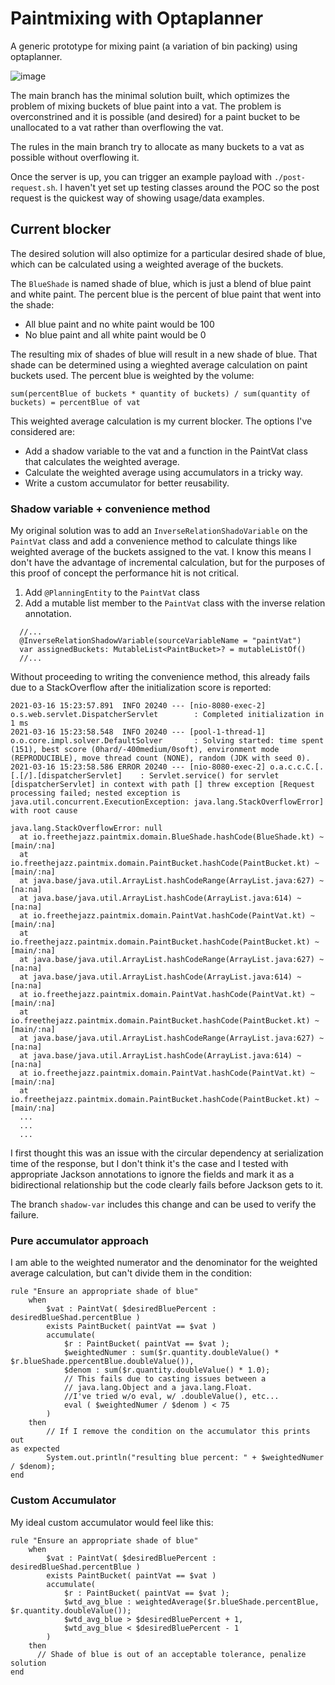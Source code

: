 # Paintmixing with Optaplanner

A generic prototype for mixing paint (a variation of bin packing) using
optaplanner.

![image](https://user-images.githubusercontent.com/1261421/111267520-220ac880-8680-11eb-9946-3d9ea8f77ddc.png)

The main branch has the minimal solution built, which optimizes the
problem of mixing buckets of blue paint into a vat. The problem is
overconstrined and it is possible (and desired) for a paint bucket to be
unallocated to a vat rather than overflowing the vat.

The rules in the main branch try to allocate as many buckets to a vat as
possible without overflowing it.

Once the server is up, you can trigger an example payload with
`./post-request.sh`. I haven't yet set up testing classes around the POC
so the post request is the quickest way of showing usage/data examples.

## Current blocker

The desired solution will also optimize for a particular desired shade
of blue, which can be calculated using a weighted average of the
buckets.

The `BlueShade` is named shade of blue, which is just a blend of blue
paint and white paint. The percent blue is the percent of blue paint
that went into the shade:

 - All blue paint and no white paint would be 100
 - No blue paint and all white paint would be 0

The resulting mix of shades of blue will result in a new shade of blue.
That shade can be determined using a wieghted average calculation on
paint buckets used. The percent blue is weighted by the volume:

```
sum(percentBlue of buckets * quantity of buckets) / sum(quantity of buckets) = percentBlue of vat
```

This weighted average calculation is my current blocker. The options
I've considered are:

 - Add a shadow variable to the vat and a function in the PaintVat class
   that calculates the weighted average.
 - Calculate the weighted average using accumulators in a tricky way.
 - Write a custom accumulator for better reusability.

### Shadow variable + convenience method
My original solution was to add an `InverseRelationShadoVariable` on
the `PaintVat` class and add a convenience method to calculate things
like weighted average of the buckets assigned to the vat. I know this
means I don't have the advantage of incremental calculation, but for the
purposes of this proof of concept the performance hit is not critical.

1. Add `@PlanningEntity` to the `PaintVat` class
1. Add a mutable list member to the `PaintVat` class with the inverse relation annotation.
```
  //...
  @InverseRelationShadowVariable(sourceVariableName = "paintVat")
  var assignedBuckets: MutableList<PaintBucket>? = mutableListOf()
  //...
```

Without proceeding to writing the convenience method, this already fails
due to a StackOverflow after the initialization score is reported:

```
2021-03-16 15:23:57.891  INFO 20240 --- [nio-8080-exec-2] o.s.web.servlet.DispatcherServlet        : Completed initialization in 1 ms
2021-03-16 15:23:58.548  INFO 20240 --- [pool-1-thread-1] o.o.core.impl.solver.DefaultSolver       : Solving started: time spent (151), best score (0hard/-400medium/0soft), environment mode (REPRODUCIBLE), move thread count (NONE), random (JDK with seed 0).
2021-03-16 15:23:58.586 ERROR 20240 --- [nio-8080-exec-2] o.a.c.c.C.[.[.[/].[dispatcherServlet]    : Servlet.service() for servlet [dispatcherServlet] in context with path [] threw exception [Request processing failed; nested exception is java.util.concurrent.ExecutionException: java.lang.StackOverflowError] with root cause

java.lang.StackOverflowError: null
  at io.freethejazz.paintmix.domain.BlueShade.hashCode(BlueShade.kt) ~[main/:na]
  at io.freethejazz.paintmix.domain.PaintBucket.hashCode(PaintBucket.kt) ~[main/:na]
  at java.base/java.util.ArrayList.hashCodeRange(ArrayList.java:627) ~[na:na]
  at java.base/java.util.ArrayList.hashCode(ArrayList.java:614) ~[na:na]
  at io.freethejazz.paintmix.domain.PaintVat.hashCode(PaintVat.kt) ~[main/:na]
  at io.freethejazz.paintmix.domain.PaintBucket.hashCode(PaintBucket.kt) ~[main/:na]
  at java.base/java.util.ArrayList.hashCodeRange(ArrayList.java:627) ~[na:na]
  at java.base/java.util.ArrayList.hashCode(ArrayList.java:614) ~[na:na]
  at io.freethejazz.paintmix.domain.PaintVat.hashCode(PaintVat.kt) ~[main/:na]
  at io.freethejazz.paintmix.domain.PaintBucket.hashCode(PaintBucket.kt) ~[main/:na]
  at java.base/java.util.ArrayList.hashCodeRange(ArrayList.java:627) ~[na:na]
  at java.base/java.util.ArrayList.hashCode(ArrayList.java:614) ~[na:na]
  at io.freethejazz.paintmix.domain.PaintVat.hashCode(PaintVat.kt) ~[main/:na]
  at io.freethejazz.paintmix.domain.PaintBucket.hashCode(PaintBucket.kt) ~[main/:na]
  ...
  ...
  ...
```

I first thought this was an issue with the circular dependency at
serialization time of the response, but I don't think it's the case and
I tested with appropriate Jackson annotations to ignore the fields and
mark it as a bidirectional relationship but the code clearly fails
before Jackson gets to it.

The branch `shadow-var` includes this change and can be used to verify
the failure.


### Pure accumulator approach
I am able to the weighted numerator and the denominator for the weighted
average calculation, but can't divide them in the condition:

```
rule "Ensure an appropriate shade of blue"
    when
        $vat : PaintVat( $desiredBluePercent :
desiredBlueShad.percentBlue )
        exists PaintBucket( paintVat == $vat )
        accumulate(
            $r : PaintBucket( paintVat == $vat );
            $weightedNumer : sum($r.quantity.doubleValue() * $r.blueShade.ppercentBlue.doubleValue()),
            $denom : sum($r.quantity.doubleValue() * 1.0);
            // This fails due to casting issues between a
            // java.lang.Object and a java.lang.Float.
            //I've tried w/o eval, w/ .doubleValue(), etc...
            eval ( $weightedNumer / $denom ) < 75
        )
    then
        // If I remove the condition on the accumulator this prints out
as expected
        System.out.println("resulting blue percent: " + $weightedNumer / $denom);
end
```

### Custom Accumulator
My ideal custom accumulator would feel like this:

```
rule "Ensure an appropriate shade of blue"
    when
        $vat : PaintVat( $desiredBluePercent :
desiredBlueShad.percentBlue )
        exists PaintBucket( paintVat == $vat )
        accumulate(
            $r : PaintBucket( paintVat == $vat );
            $wtd_avg_blue : weightedAverage($r.blueShade.percentBlue, $r.quantity.doubleValue());
            $wtd_avg_blue > $desiredBluePercent + 1,
            $wtd_avg_blue < $desiredBluePercent - 1
        )
    then
      // Shade of blue is out of an acceptable tolerance, penalize solution
end
```
